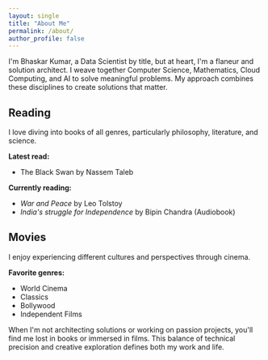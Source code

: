 ```yaml
---
layout: single
title: "About Me"
permalink: /about/
author_profile: false
---
```


I'm Bhaskar Kumar, a Data Scientist by title, but at heart, I'm a flaneur and solution architect. I weave together Computer Science, Mathematics, Cloud Computing, and AI to solve meaningful problems. My approach combines these disciplines to create solutions that matter.

## Reading

I love diving into books of all genres, particularly philosophy, literature, and science.

**Latest read:**
- The Black Swan by Nassem Taleb

**Currently reading:**
- *War and Peace* by Leo Tolstoy
- *India's struggle for Independence* by Bipin Chandra (Audiobook)

## Movies

I enjoy experiencing different cultures and perspectives through cinema.

**Favorite genres:**
- World Cinema
- Classics
- Bollywood
- Independent Films

When I'm not architecting solutions or working on passion projects, you'll find me lost in books or immersed in films. This balance of technical precision and creative exploration defines both my work and life.
